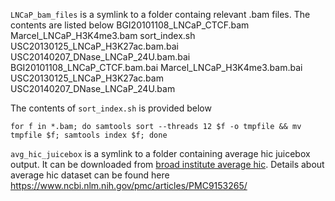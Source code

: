 `LNCaP_bam_files` is a symlink to a folder containg relevant .bam files. The contents are listed below
BGI20101108_LNCaP_CTCF.bam      Marcel_LNCaP_H3K4me3.bam      sort_index.sh                  USC20130125_LNCaP_H3K27ac.bam.bai  USC20140207_DNase_LNCaP_24U.bam.bai
BGI20101108_LNCaP_CTCF.bam.bai  Marcel_LNCaP_H3K4me3.bam.bai  USC20130125_LNCaP_H3K27ac.bam  USC20140207_DNase_LNCaP_24U.bam

The contents of `sort_index.sh` is provided below
```
for f in *.bam; do samtools sort --threads 12 $f -o tmpfile && mv tmpfile $f; samtools index $f; done
```

`avg_hic_juicebox` is a symlink to a folder containing average hic juicebox output. It can be downloaded from [broad institute average hic](ftp://ftp.broadinstitute.org/outgoing/lincRNA/average_hic/average_hic.v2.191020.tar.gz). Details about average hic dataset can be found here https://www.ncbi.nlm.nih.gov/pmc/articles/PMC9153265/ 
